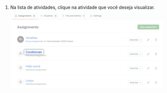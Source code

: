 1. Na lista de atividades, clique na atividade que você deseja visualizar. ![Atividade na lista de atividades para uma sala de aula](/assets/images/help/classroom/click-assignment-in-list.png)
